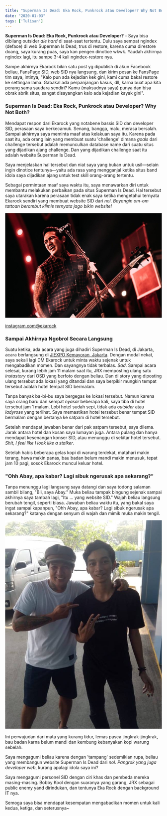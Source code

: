 ```yaml
---
title: "Superman Is Dead: Eka Rock, Punkrock atau Developer? Why Not Both?"
date: "2020-01-03"
tags: ['Tulisan']
---
```


**Superman Is Dead: Eka Rock, Punkrock atau Developer?** - Saya bisa dibilang outsider _die hard_ di saat-saat tertentu. Dulu saya sempat ngindex (deface) di web Superman Is Dead, trus di restore, karena cuma direstore doang, saya kurang puas, saya kan pengen dinotice wkwk. Yaudah akhirnya ngindex lagi, itu sampe 3-4 kali ngindex-restore nya.

Sampe akhirnya Ekarock bikin satu post yg dipublish di akun Facebook beliau, FansPage SID, web SID nya langsung, dan kirim pesan ke FansPage tim saya, intinya, "Kalo pun ada kejadian kek gini, kami cuma bakal restore ke settingan lama. Gabakal ada perpanjangan kasus, dll, karna buat apa kita perang sama saudara sendiri? Kamu (maksudnya saya) punya dan bisa obrak abrik situs, sangat disayangkan kalo ada kejadian kayak gini".

### Superman Is Dead: Eka Rock, Punkrock atau Developer? Why Not Both?

Mendapat respon dari Ekarock yang notabene bassis SID dan developer SID, perasaan saya berkecamuk. Senang, bangga, malu, merasa bersalah. Sampai akhirnya saya meminta maaf atas kelakuan saya itu. Karena pada saat itu, ada orang lain yang membuat suatu 'challenge' dimana _goals_ dari challenge tersebut adalah memunculkan database name dari suatu situs yang dijadikan ajang challenge. Dan yang dijadikan challenge saat itu adalah website Superman Is Dead.

Saya menjelaskan hal tersebut dan niat saya yang bukan untuk usil—selain ingin dinotice tentunya—yaitu ada rasa yang mengganjal ketika situs band idola saya dijadikan ajang untuk test skill orang-orang tertentu.

Sebagai permintaan maaf saya waktu itu, saya menawarkan diri untuk membantu melakukan perbaikan pada situs Superman Is Dead. Hal tersebut saya utarakan karena perasaan tidak enak saya ketika mengetahui ternyata Ekarock sendiri yang membuat website SID dari _nol_. _Bayangin om-om tattoan berambut klimis ternyata jago bikin website!_

![Superman Is Dead](images/eka-1-1024x683.jpg)

[instagram.com@ekarock](https://www.instagram.com/ekarock/)

### Sampai Akhirnya Ngobrol Secara Langsung

Suatu ketika, ada acara yang juga dihadiri Superman Is Dead, di Jakarta, acara berlangsung di [JIEXPO Kemayoran, Jakarta](http://www.supermanisdead.net/calendar/calendar.php?year=2019&today=8&month=6). Dengan modal nekat, saya sekali lagi DM Ekarock untuk minta waktu sejenak untuk mengabadikan momen. Dan sayangnya tidak terbalas. _Sad_. Sampai acara selesai, kurang lebih jam 11 malam saat itu, JRX memposting ulang satu _instastory_ dari OSD yang berfoto dengan beliau. Dan di story yang diposting ulang tersebut ada lokasi yang ditandai dan saya berpikir mungkin tempat tersebut adalah hotel tempat SID bermalam.

Tanpa banyak ba-bi-bu saya bergegas ke lokasi tersebut. Namun karena saya orang baru dan sempat _nyasar_ beberapa kali, saya tiba di hotel tersebut jam 1 malam. Lobi hotel sudah sepi, tidak ada _outsider_ atau _ladyrose_ yang terlihat. Saya memastikan hotel tersebut benar tempat SID bermalam dengan bertanya ke satpam di hotel tersebut.

Setelah mendapat jawaban benar dari pak satpam tersebut, saya dilema. Jarak antara hotel dan kosan saya lumayan juga. Antara pulang dan hanya mendapat kesenangan konser SID, atau menunggu di sekitar hotel tersebut. _Shit, I feel like I look like a stalker_.

Setelah habis beberapa gelas kopi di warung terdekat, matahari makin terang, hawa makin panas, bau badan belum mandi makin menusuk, tepat jam 10 pagi, sosok Ekarock muncul keluar hotel.

### "Ohh Abay, apa kabar? Lagi sibuk ngerusak apa sekarang?"

Tanpa menunggu lagi langsung saya datangi dan saya todong salaman sambil bilang, "Bli, saya Abay." Muka beliau tampak bingung sejenak sampai akhirnya saya tambah lagi, "Itu ... yang website SID." Wajah beliau langsung berubah tengil, seperti biasa. Jawaban beliau waktu itu, yang bakal saya ingat sampai kapanpun, "Ohh Abay, apa kabar? Lagi sibuk ngerusak apa sekarang?" katanya dengan senyum di wajah dan mimik muka makin tengil.

![](images/81849331_164742091464344_6615987950838611968_n.jpg)

Ini perwujudan dari mata yang kurang tidur, lemas pasca jingkrak-jingkrak, bau badan karna belum mandi dan kembung kebanyakan kopi warung sebelah.

Saya mengagumi beliau karena dengan 'tampang' sedemikian rupa, beliau yang membangun website Superman Is Dead dari _nol_. _Pangrok yang juga developer web_, kurang apalagi idola saya ini?

Saya mengagumi personel SID dengan ciri khas dan pembeda mereka masing-masing. Bobby Kool dengan suaranya yang garang, JRX sebagai public enemy yand dirindukan, dan tentunya Eka Rock dengan background IT nya.

Semoga saya bisa mendapat kesempatan mengabadikan momen untuk kali kedua, ketiga, dan seterusnya~
